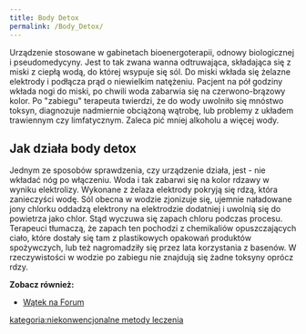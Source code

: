 ```yaml
---
title: Body Detox
permalink: /Body_Detox/
---
```


Urządzenie stosowane w gabinetach bioenergoterapii, odnowy biologicznej i pseudomedycyny. Jest to tak zwana wanna odtruwająca, składająca się z miski z ciepłą wodą, do której wsypuje się sól. Do miski wkłada się żelazne elektrody i podłącza prąd o niewielkim natężeniu. Pacjent na pół godziny wkłada nogi do miski, po chwili woda zabarwia się na czerwono-brązowy kolor. Po "zabiegu" terapeuta twierdzi, że do wody uwolniło się mnóstwo toksyn, diagnozuje nadmiernie obciążoną wątrobę, lub problemy z układem trawiennym czy limfatycznym. Zaleca pić mniej alkoholu a więcej wody.

Jak działa body detox
---------------------

Jednym ze sposobów sprawdzenia, czy urządzenie działa, jest - nie wkładać nóg po włączeniu. Woda i tak zabarwi się na kolor rdzawy w wyniku elektrolizy. Wykonane z żelaza elektrody pokryją się rdzą, która zanieczyści wodę. Sól obecna w wodzie zjonizuje się, ujemnie naładowane jony chlorku oddadzą elektrony na elektrodzie dodatniej i uwolnią się do powietrza jako chlor. Stąd wyczuwa się zapach chloru podczas procesu. Terapeuci tłumaczą, że zapach ten pochodzi z chemikaliów opuszczających ciało, które dostały się tam z plastikowych opakowań produktów spożywczych, lub też nagromadziły się przez lata korzystania z basenów. W rzeczywistości w wodzie po zabiegu nie znajdują się żadne toksyny oprócz rdzy.

**Zobacz również:**

-   [Wątek na Forum](http://www.atopowe-zapalenie.pl/forum/viewtopic.php?t=817)

[kategoria:niekonwencjonalne metody leczenia](/kategoria:niekonwencjonalne_metody_leczenia "wikilink")